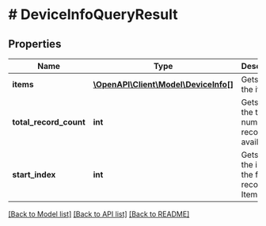 # # DeviceInfoQueryResult

## Properties

Name | Type | Description | Notes
------------ | ------------- | ------------- | -------------
**items** | [**\OpenAPI\Client\Model\DeviceInfo[]**](DeviceInfo.md) | Gets or sets the items. | [optional]
**total_record_count** | **int** | Gets or sets the total number of records available. | [optional]
**start_index** | **int** | Gets or sets the index of the first record in Items. | [optional]

[[Back to Model list]](../../README.md#models) [[Back to API list]](../../README.md#endpoints) [[Back to README]](../../README.md)
